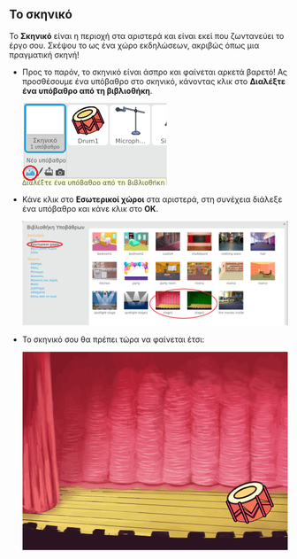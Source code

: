 ## Το σκηνικό

Το **Σκηνικό** είναι η περιοχή στα αριστερά και είναι εκεί που ζωντανεύει το έργο σου. Σκέψου το ως ένα χώρο εκδηλώσεων, ακριβώς όπως μια πραγματική σκηνή!

+ Προς το παρόν, το σκηνικό είναι άσπρο και φαίνεται αρκετά βαρετό! Ας προσθέσουμε ένα υπόβαθρο στο σκηνικό, κάνοντας κλικ στο **Διαλέξτε ένα υπόβαθρο από τη βιβλιοθήκη**.
    
    ![screenshot](images/band-stage-choose.png)

+ Κάνε κλικ στο **Εσωτερικοί χώροι** στα αριστερά, στη συνέχεια διάλεξε ένα υπόβαθρο και κάνε κλικ στο **OK**.
    
    ![screenshot](images/band-backdrop.png)

+ Το σκηνικό σου θα πρέπει τώρα να φαίνεται έτσι:
    
    ![screenshot](images/band-stage.png)